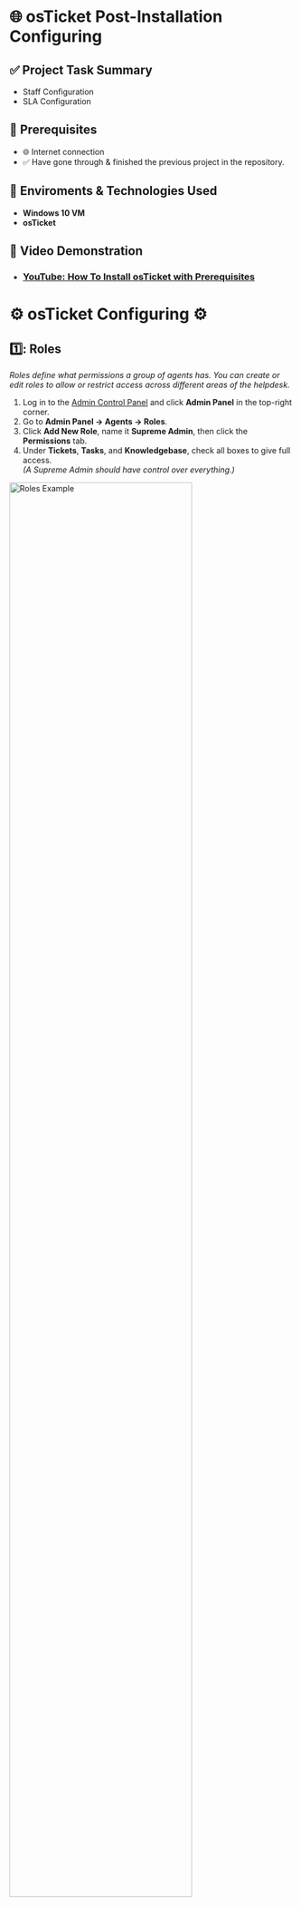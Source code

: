 <h1> 🌐 osTicket Post-Installation Configuring </h1>

## ✅ Project Task Summary

- Staff Configuration
- SLA Configuration


## 📌 Prerequisites
- 🌐 Internet connection
- ✅ Have gone through & finished the previous project in the repository.
  
## 🔗 Enviroments & Technologies Used 
-  **Windows 10 VM**
-  **osTicket**
## 🎥 Video Demonstration

- ### [YouTube: How To Install osTicket with Prerequisites](https://www.youtube.com)

<h1> ⚙️ osTicket Configuring ⚙️ </h1>


## 1️⃣: Roles

*Roles define what permissions a group of agents has. You can create or edit roles to allow or restrict access across different areas of the helpdesk.*

1. Log in to the [Admin Control Panel](http://localhost/osTicket/scp/login.php) and click **Admin Panel** in the top-right corner.
2. Go to **Admin Panel → Agents → Roles**.
3. Click **Add New Role**, name it **Supreme Admin**, then click the **Permissions** tab.
4. Under **Tickets**, **Tasks**, and **Knowledgebase**, check all boxes to give full access.  
   *(A Supreme Admin should have control over everything.)*

<p>
<img src="https://imgur.com/li5othi.png" height="80%" width="80%" alt="Roles Example">
</p>

---

## 2️⃣: Departments

*Departments organize and route tickets to the appropriate group or team, such as a “Support” or “SysAdmin” department.*

1. Go to **Admin Panel → Agents → Departments**.
2. Click **Add New Department** and fill in the following:
   - **Parent:** Support  
   - **Name:** SysAdmins  
   *(Other options can be adjusted as needed.)*

<p>
<img src="https://imgur.com/h3EWsqe.png" height="80%" width="80%" alt="Department Example">
</p>

---

## 3️⃣: Teams

*Teams are custom groups of agents from different departments, built to handle specialized ticket types (e.g., Online Banking issues).*

1. Go to **Admin Panel → Agents → Teams**.
2. Click **Add New Team** and name it **Online Banking**.
3. After creating the team, use the **Members** tab to add agents to it.

<p>
<img src="https://imgur.com/tC6Qjhw.png" height="90%" width="90%" alt="Team Example">
</p>

---

## 4️⃣: Agents

*Agents are your internal support staff. They handle tickets and can be assigned to departments, roles, and teams.*

1. Go to **Admin Panel → Agents → Add New Agent**.
2. Create two test agents with made-up names and emails.
3. Set their passwords manually:
   - Click **Set Password**
   - Uncheck **Send password reset email** and **Require password change**
4. Assign the following:

- **Agent One**
  - Department Access: **Support / SysAdmins** with **All Access**
  - Team: **Online Banking**

- **Agent Two**
  - Department Access: **Support** with **Limited Access**
  - Team: **Online Banking**

<p>
<img src="https://imgur.com/Y3ll9Jg.png" height="60%" width="60%" alt="Agent Example">
</p>

---

## 5️⃣: Users

*Users are the people who submit support tickets — typically customers or clients.*

1. Go to **Agent Panel → Users → Add New**.
2. Fill in fake user details to simulate a real support ticket.

<p>
<img src="https://imgur.com/LqV8kMp.png" height="90%" width="90%" alt="User Example">
</p>

---

## 6️⃣: SLA (Service Level Agreements)

*SLAs define how quickly tickets should be responded to or resolved based on priority.*

1. Go to **Admin Panel → Manage → SLA**.
2. Create the following SLAs:
   - **Sev-A**: 1-hour grace period, 24/7 schedule  
   - **Sev-B**: 4-hour grace period, 24/7 schedule  
   - **Sev-C**: 8-hour grace period, business hours only

<p>
<img src="https://imgur.com/geXtlEu.png" height="90%" width="90%" alt="SLA Example">
</p>


